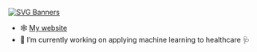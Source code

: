 [![SVG Banners](https://svg-banners.vercel.app/api?type=glitch&text1=Alex%20Capstick👾&width=850&height=200)](https://alexcapstick.github.io)

- 🕸️ [My website](https://alexcapstick.github.io)
- 🔭 I’m currently working on applying machine learning to healthcare 🩺


<!--
**alexcapstick/alexcapstick** is a ✨ _special_ ✨ repository because its `README.md` (this file) appears on your GitHub profile.

Here are some ideas to get you started:

- 🔭 I’m currently working on ...
- 🌱 I’m currently learning ...
- 👯 I’m looking to collaborate on ...
- 🤔 I’m looking for help with ...
- 💬 Ask me about ...
- 📫 How to reach me: ...
- 😄 Pronouns: ...
- ⚡ Fun fact: ...
-->
